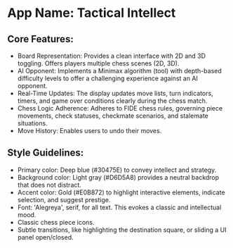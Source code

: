 # **App Name**: Tactical Intellect

## Core Features:

- Board Representation: Provides a clean interface with 2D and 3D toggling. Offers players multiple chess scenes (2D, 3D).
- AI Opponent: Implements a Minimax algorithm (tool) with depth-based difficulty levels to offer a challenging experience against an AI opponent.
- Real-Time Updates: The display updates move lists, turn indicators, timers, and game over conditions clearly during the chess match.
- Chess Logic Adherence: Adheres to FIDE chess rules, governing piece movements, check statuses, checkmate scenarios, and stalemate situations.
- Move History: Enables users to undo their moves.

## Style Guidelines:

- Primary color: Deep blue (#30475E) to convey intellect and strategy.
- Background color: Light gray (#D6D5A8) provides a neutral backdrop that does not distract.
- Accent color: Gold (#E0B872) to highlight interactive elements, indicate selection, and suggest prestige.
- Font: 'Alegreya', serif, for all text. This evokes a classic and intellectual mood.
- Classic chess piece icons.
- Subtle transitions, like highlighting the destination square, or sliding a UI panel open/closed.